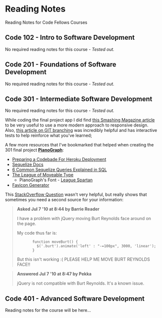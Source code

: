 # Reading Notes
Reading Notes for Code Fellows Courses

## Code 102 - Intro to Software Development
No required reading notes for this course - *Tested out.*

## Code 201 - Foundations of Software Development
No required reading notes for this course - *Tested out.*

## Code 301 - Intermediate Software Development
No required reading notes for this course - *Tested out.*

While coding the final project app I did find [this Smashing Magazine article](https://www.smashingmagazine.com/2016/05/fluid-typography/) to be very useful to use a more modern approach to responsive design. Also, [this article on GIT branching](https://learngitbranching.js.org/) was incredibly helpful and has interactive tests to help reinforce what you've learned;

A few more resources that I've bookmarked that helped when creating the 301 final project **[PianoGraph](https://github.com/pixeljava/pianograph)**:
- [Preparing a Codebade For Heroku Deployment](https://devcenter.heroku.com/articles/preparing-a-codebase-for-heroku-deployment)
- [Sequelize Docs](https://sequelize.org/master/)
- [6 Common Sequelize Queries Explained in SQL](https://maximorlov.com/6-common-sequelize-queries-rewritten-in-sql/)
- [The League of Moveable Type](https://www.theleagueofmoveabletype.com/)
  - PianoGraph's Font - [League Spartan](https://www.theleagueofmoveabletype.com/league-spartan)
- [Favicon Generator](https://favicon.io/)

This [StackOverflow Question](https://stackoverflow.com/questions/3193211/help-me-move-burt-reynolds-face-jquery) wasn't very helpful, but really shows that sometimes you need a second source for your information:

>**Asked Jul 7 '10 at 8:44 by Barrie Reader**
>
>I have a problem with jQuery moving Burt Reynolds face around on the page.
>
>My code thus far is:
>```
>        function moveBurt() {
>          $('.burt').animate('left' : "-=100px", 3000, 'linear');
>        }
>```
>But this isn't working :(
>PLEASE HELP ME MOVE BURT REYNOLDS FACE!!

>**Answered Jul 7 '10 at 8:47 by Pekka**
>
>jQuery is not compatible with Burt Reynolds. It's a known issue.

## Code 401 - Advanced Software Development

Reading notes for the course will be here...
